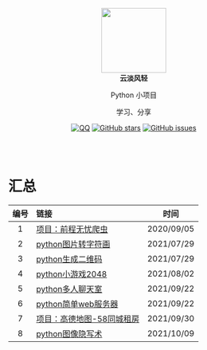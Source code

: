 <p align="center">
  <a href="https://mehoon.com">
    <img src="https://blog.mehoon.com/wp-content/uploads/2021/06/cropped-avatar.jpg" width="130" />
  </a>
  <br />
  <b>云淡风轻</b>
  <p align="center">Python 小项目</p>
  <p align="center">学习、分享</p>
  
  <p align="center">
  <a href="https://github.com/haohaizhi/haohaizhi.github.io/blob/main/assets/qq.jpg">
  <img src="https://img.shields.io/badge/Talk-QQ-brightgreen.svg?style=popout-square" alt="QQ"></a>
  <a href="https://github.com/haohaizhi/python_project/stargazers">
  <img src="https://img.shields.io/github/stars/haohaizhi/python_project.svg?style=popout-square" alt="GitHub stars"></a>
  <a href="https://github.com/haohaizhi/python_project/issues">
  <img src="https://img.shields.io/github/issues/haohaizhi/python_project.svg?style=popout-square" alt="GitHub issues"></a>
</p>


<br />
<br />

# 汇总
|编号|链接|时间|
| :--: | :-- | :--: |
|1|[项目：前程无忧爬虫](https://github.com/haohaizhi/51job_spiders)|2020/09/05|
|2|[python图片转字符画](https://github.com/haohaizhi/python_project/tree/main/scripts/python%E5%9B%BE%E7%89%87%E8%BD%AC%E5%AD%97%E7%AC%A6%E7%94%BB)|2021/07/29|
|3|[python生成二维码](https://github.com/haohaizhi/python_project/tree/main/scripts/python%E7%94%9F%E6%88%90%E4%BA%8C%E7%BB%B4%E7%A0%81)|2021/07/29|
|4|[python小游戏2048](https://github.com/haohaizhi/python_project/tree/main/scripts/python%E5%B0%8F%E6%B8%B8%E6%88%8F2048)|2021/08/02|
|5|[python多人聊天室](https://github.com/haohaizhi/python_project/tree/main/scripts/python%E5%A4%9A%E4%BA%BA%E8%81%8A%E5%A4%A9%E5%AE%A4)|2021/09/22|
|6|[python简单web服务器](https://github.com/haohaizhi/python_project/tree/main/scripts/python%E7%AE%80%E5%8D%95web%E6%9C%8D%E5%8A%A1%E5%99%A8)|2021/09/22|
|7|[项目：高德地图-58同城租房](https://github.com/haohaizhi/58house_spiders)|2021/09/30|
|8|[python图像隐写术](https://github.com/haohaizhi/python_project/tree/main/scripts/python%E5%9B%BE%E5%83%8F%E9%9A%90%E5%86%99%E6%9C%AF)|2021/10/09|
